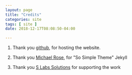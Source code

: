 ```yaml
---
layout: page
title: "Credits"
categories: site
tags: [ site ]
date: 2018-12-17T08:08:50-04:00

---
```


1. Thank you [github](github.com), for hosting the website.

2. Thank you [Michael Rose](https://mademistakes.com/), for "So Simple Theme" Jekyll

3. Thank you [S Labs Solutions]([link](https://slabstech.github.io)) for supporting the work

